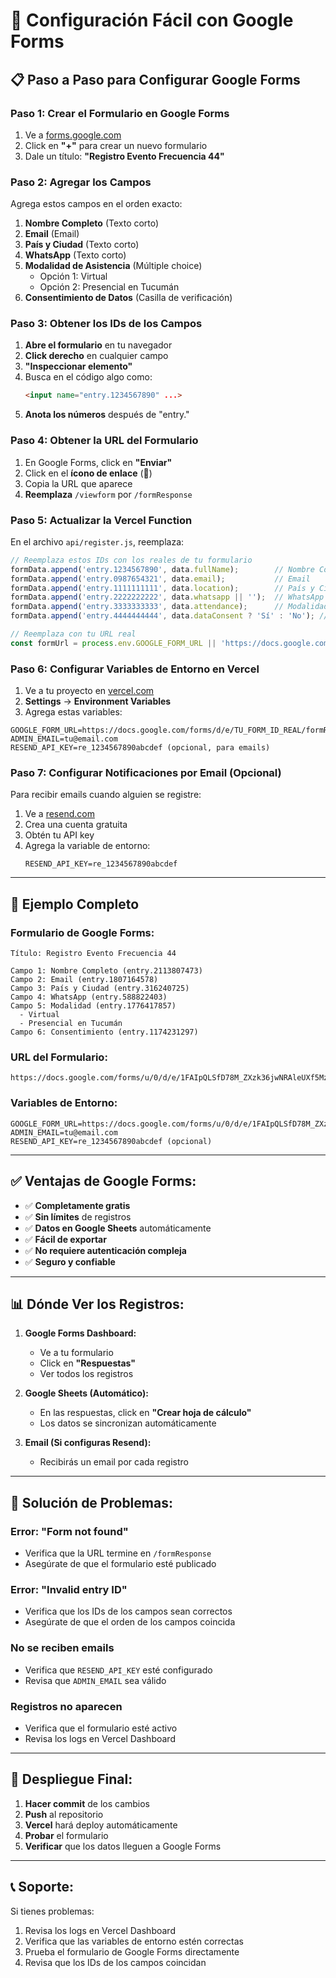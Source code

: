 # 🚀 Configuración Fácil con Google Forms

## 📋 **Paso a Paso para Configurar Google Forms**

### **Paso 1: Crear el Formulario en Google Forms**

1. Ve a [forms.google.com](https://forms.google.com)
2. Click en **"+"** para crear un nuevo formulario
3. Dale un título: **"Registro Evento Frecuencia 44"**

### **Paso 2: Agregar los Campos**

Agrega estos campos en el orden exacto:

1. **Nombre Completo** (Texto corto)
2. **Email** (Email)
3. **País y Ciudad** (Texto corto)
4. **WhatsApp** (Texto corto)
5. **Modalidad de Asistencia** (Múltiple choice)
   - Opción 1: Virtual
   - Opción 2: Presencial en Tucumán
6. **Consentimiento de Datos** (Casilla de verificación)

### **Paso 3: Obtener los IDs de los Campos**

1. **Abre el formulario** en tu navegador
2. **Click derecho** en cualquier campo
3. **"Inspeccionar elemento"**
4. Busca en el código algo como:
   ```html
   <input name="entry.1234567890" ...>
   ```
5. **Anota los números** después de "entry."

### **Paso 4: Obtener la URL del Formulario**

1. En Google Forms, click en **"Enviar"**
2. Click en el **ícono de enlace** (🔗)
3. Copia la URL que aparece
4. **Reemplaza** `/viewform` por `/formResponse`

### **Paso 5: Actualizar la Vercel Function**

En el archivo `api/register.js`, reemplaza:

```javascript
// Reemplaza estos IDs con los reales de tu formulario
formData.append('entry.1234567890', data.fullName);        // Nombre Completo
formData.append('entry.0987654321', data.email);           // Email
formData.append('entry.1111111111', data.location);        // País y Ciudad
formData.append('entry.2222222222', data.whatsapp || '');  // WhatsApp
formData.append('entry.3333333333', data.attendance);      // Modalidad
formData.append('entry.4444444444', data.dataConsent ? 'Sí' : 'No'); // Consentimiento

// Reemplaza con tu URL real
const formUrl = process.env.GOOGLE_FORM_URL || 'https://docs.google.com/forms/d/e/TU_FORM_ID/formResponse';
```

### **Paso 6: Configurar Variables de Entorno en Vercel**

1. Ve a tu proyecto en [vercel.com](https://vercel.com)
2. **Settings** → **Environment Variables**
3. Agrega estas variables:

```
GOOGLE_FORM_URL=https://docs.google.com/forms/d/e/TU_FORM_ID_REAL/formResponse
ADMIN_EMAIL=tu@email.com
RESEND_API_KEY=re_1234567890abcdef (opcional, para emails)
```

### **Paso 7: Configurar Notificaciones por Email (Opcional)**

Para recibir emails cuando alguien se registre:

1. Ve a [resend.com](https://resend.com)
2. Crea una cuenta gratuita
3. Obtén tu API key
4. Agrega la variable de entorno:
   ```
   RESEND_API_KEY=re_1234567890abcdef
   ```

---

## 🎯 **Ejemplo Completo**

### **Formulario de Google Forms:**
```
Título: Registro Evento Frecuencia 44

Campo 1: Nombre Completo (entry.2113807473)
Campo 2: Email (entry.1807164578)
Campo 3: País y Ciudad (entry.316240725)
Campo 4: WhatsApp (entry.588822403)
Campo 5: Modalidad (entry.1776417857)
  - Virtual
  - Presencial en Tucumán
Campo 6: Consentimiento (entry.1174231297)
```

### **URL del Formulario:**
```
https://docs.google.com/forms/u/0/d/e/1FAIpQLSfD78M_ZXzk36jwNRAleUXf5MzjX33_fisPY5032llepmznYw/formResponse
```

### **Variables de Entorno:**
```
GOOGLE_FORM_URL=https://docs.google.com/forms/u/0/d/e/1FAIpQLSfD78M_ZXzk36jwNRAleUXf5MzjX33_fisPY5032llepmznYw/formResponse
ADMIN_EMAIL=tu@email.com
RESEND_API_KEY=re_1234567890abcdef (opcional)
```

---

## ✅ **Ventajas de Google Forms:**

- ✅ **Completamente gratis**
- ✅ **Sin límites** de registros
- ✅ **Datos en Google Sheets** automáticamente
- ✅ **Fácil de exportar**
- ✅ **No requiere autenticación compleja**
- ✅ **Seguro y confiable**

---

## 📊 **Dónde Ver los Registros:**

1. **Google Forms Dashboard:**
   - Ve a tu formulario
   - Click en **"Respuestas"**
   - Ver todos los registros

2. **Google Sheets (Automático):**
   - En las respuestas, click en **"Crear hoja de cálculo"**
   - Los datos se sincronizan automáticamente

3. **Email (Si configuras Resend):**
   - Recibirás un email por cada registro

---

## 🔧 **Solución de Problemas:**

### **Error: "Form not found"**
- Verifica que la URL termine en `/formResponse`
- Asegúrate de que el formulario esté publicado

### **Error: "Invalid entry ID"**
- Verifica que los IDs de los campos sean correctos
- Asegúrate de que el orden de los campos coincida

### **No se reciben emails**
- Verifica que `RESEND_API_KEY` esté configurado
- Revisa que `ADMIN_EMAIL` sea válido

### **Registros no aparecen**
- Verifica que el formulario esté activo
- Revisa los logs en Vercel Dashboard

---

## 🚀 **Despliegue Final:**

1. **Hacer commit** de los cambios
2. **Push** al repositorio
3. **Vercel** hará deploy automáticamente
4. **Probar** el formulario
5. **Verificar** que los datos lleguen a Google Forms

---

## 📞 **Soporte:**

Si tienes problemas:
1. Revisa los logs en Vercel Dashboard
2. Verifica que las variables de entorno estén correctas
3. Prueba el formulario de Google Forms directamente
4. Revisa que los IDs de los campos coincidan

